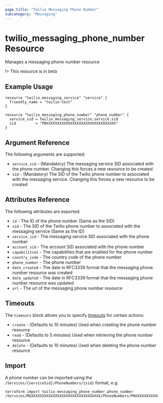 ```yaml
---
page_title: "Twilio Messaging Phone Number"
subcategory: "Messaging"
---
```


# twilio_messaging_phone_number Resource

Manages a messaging phone number resource

!> This resource is in beta

## Example Usage

```hcl
resource "twilio_messaging_service" "service" {
  friendly_name = "twilio-test"
}

resource "twilio_messaging_phone_number" "phone_number" {
  service_sid = twilio_messaging_service.service.sid
  sid         = "PNXXXXXXXXXXXXXXXXXXXXXXXXXXXXXXXX"
}
```

## Argument Reference

The following arguments are supported:

- `service_sid` - (Mandatory) The messaging service SID associated with the phone number. Changing this forces a new resource to be created
- `sid` - (Mandatory) The SID of the Twilio phone number to associated with the messaging service. Changing this forces a new resource to be created

## Attributes Reference

The following attributes are exported:

- `id` - The ID of the phone number (Same as the SID)
- `sid` - The SID of the Twilio phone number to associated with the messaging service (Same as the ID)
- `service_sid` - The messaging service SID associated with the phone number
- `account_sid` - The account SID associated with the phone number
- `capabilities` - The capabilities that are enabled for the phone number
- `country_code` - The country code of the phone number
- `phone_number` - The phone number
- `date_created` - The date in RFC3339 format that the messaging phone number resource was created
- `date_updated` - The date in RFC3339 format that the messaging phone number resource was updated
- `url` - The url of the messaging phone number resource

## Timeouts

The `timeouts` block allows you to specify [timeouts](https://www.terraform.io/docs/configuration/resources.html#timeouts) for certain actions:

- `create` - (Defaults to 10 minutes) Used when creating the phone number resource
- `read` - (Defaults to 5 minutes) Used when retrieving the phone number resource
- `delete` - (Defaults to 10 minutes) Used when deleting the phone number resource

## Import

A phone number can be imported using the `/Services/{serviceSid}/PhoneNumbers/{sid}` format, e.g.

```shell
terraform import twilio_messaging_phone_number.phone_number /Services/MGXXXXXXXXXXXXXXXXXXXXXXXXXXXXXXXX/PhoneNumbers/PNXXXXXXXXXXXXXXXXXXXXXXXXXXXXXXXX
```
